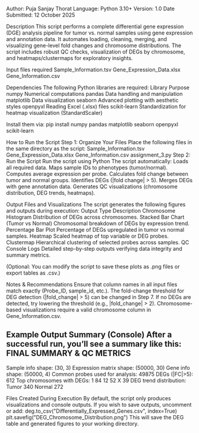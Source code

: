 Author: Puja Sanjay Thorat 
Language: Python 3.10+
Version: 1.0
Date Submitted: 12 October 2025

Description
This script performs a complete differential gene expression (DGE) analysis pipeline for tumor vs. normal samples using gene expression and annotation data.
It automates loading, cleaning, merging, and visualizing gene-level fold changes and chromosome distributions.
The script includes robust QC checks, visualization of DEGs by chromosome, and heatmaps/clustermaps for exploratory insights.

Input files required 
Sample_Information.tsv
Gene_Expression_Data.xlsx
Gene_Information.csv

Dependencies
The following Python libraries are required:
Library
Purpose
numpy
Numerical computations
     pandas
Data handling and manipulation
matplotlib
Data visualization
seaborn
Advanced plotting with aesthetic styles
openpyxl
Reading Excel (.xlsx) files
scikit-learn
Standardization for heatmap visualization (StandardScaler)

Install them via:
pip install numpy pandas matplotlib seaborn openpyxl scikit-learn

How to Run the Script
Step 1: Organize Your Files
Place the following files in the same directory as the script:
Sample_Information.tsv
Gene_Expression_Data.xlsx
Gene_Information.csv
assignment_3.py
Step 2: Run the Script
Run the script using Python
The script automatically:
Loads all required data.
Maps sample IDs to phenotypes (tumor/normal).
Computes average expression per probe.
Calculates fold change between tumor and normal groups.
Identifies DEGs (|fold change| > 5).
Merges DEGs with gene annotation data.
Generates QC visualizations (chromosome distribution, DEG trends, heatmaps).

Output Files and Visualizations
The script generates the following figures and outputs during execution:
Output Type
Description
Chromosome Histogram
Distribution of DEGs across chromosomes.
Stacked Bar Chart (Tumor vs Normal)
Chromosomal breakdown of DEGs by expression trend.
Percentage Bar Plot
Percentage of DEGs upregulated in tumor vs normal samples.
Heatmap
Scaled heatmap of top variable or DEG probes.
Clustermap
Hierarchical clustering of selected probes across samples.
QC Console Logs
Detailed step-by-step outputs verifying data integrity and summary metrics.

(Optional: You can modify the script to save these plots as .png files or export tables as .csv.)

Notes & Recommendations
Ensure that column names in all input files match exactly (Probe_ID, sample_id, etc.).
The fold-change threshold for DEG detection (|fold_change| > 5) can be changed in Step 7.
If no DEGs are detected, try lowering the threshold (e.g., |fold_change| > 2).
Chromosome-based visualizations require a valid chromosome column in Gene_Information.csv.

Example Output Summary (Console)
After a successful run, you’ll see a summary like this:
FINAL SUMMARY & QC METRICS
-------------------------
Sample info shape: (30, 3)
Expression matrix shape: (50000, 30)
Gene info shape: (50000, 4)
Common probes used for analysis: 49875
DEGs (|FC|>5): 612
Top chromosomes with DEGs:
 1     84
 12    52
 X     39
DEG trend distribution:
 Tumor    340
 Normal   272


Files Created During Execution
By default, the script only produces visualizations and console outputs.
If you wish to save outputs, uncomment or add:
deg.to_csv("Differentially_Expressed_Genes.csv", index=True)
plt.savefig("DEG_Chromosome_Distribution.png")
This will save the DEG table and generated figures to your working directory.


